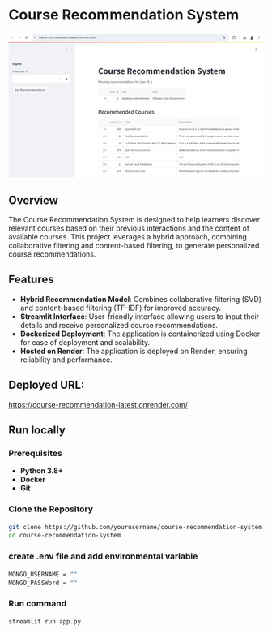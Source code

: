 # Course Recommendation System
![Course Recommendation System](Docs\portal.png)

## Overview
The Course Recommendation System is designed to help learners discover relevant courses based on their previous interactions and the content of available courses. This project leverages a hybrid approach, combining collaborative filtering and content-based filtering, to generate personalized course recommendations.

## Features
- **Hybrid Recommendation Model**: Combines collaborative filtering (SVD) and content-based filtering (TF-IDF) for improved accuracy.
- **Streamlit Interface**: User-friendly interface allowing users to input their details and receive personalized course recommendations.
- **Dockerized Deployment**: The application is containerized using Docker for ease of deployment and scalability.
- **Hosted on Render**: The application is deployed on Render, ensuring reliability and performance.

## Deployed URL: 
https://course-recommendation-latest.onrender.com/

## Run locally

### Prerequisites 
- **Python 3.8+**
- **Docker**
- **Git**

### Clone the Repository
```bash
git clone https://github.com/yourusername/course-recommendation-system.git
cd course-recommendation-system
```

### create .env file and add environmental variable
```bash
MONGO_USERNAME = ""
MONGO_PASSWord = ""
```
### Run command
```bash
streamlit run app.py
```


